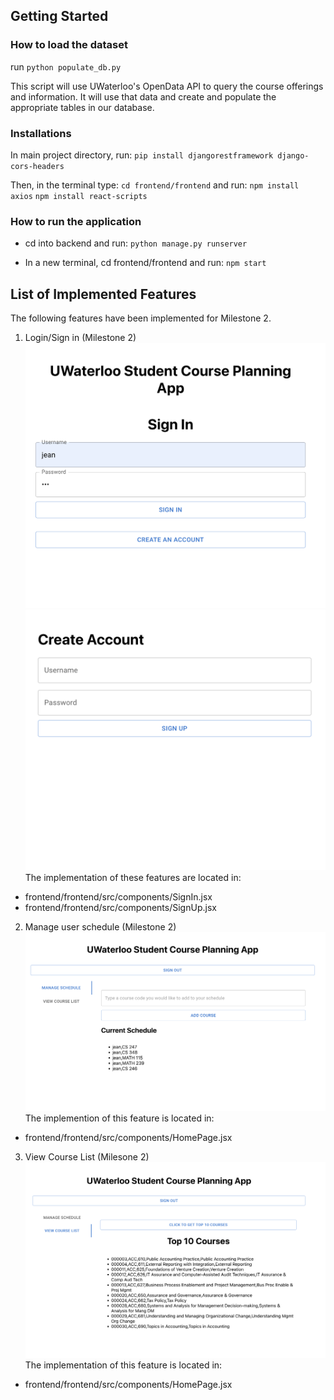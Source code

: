 ## Getting Started
### How to load the dataset

run `python populate_db.py`

This script will use UWaterloo's OpenData API to query the course offerings and information. It will use that data and create and populate the appropriate tables in our database.

### Installations
In main project directory, run: `pip install djangorestframework django-cors-headers`

Then, in the terminal type: `cd frontend/frontend` and run:
    `npm install axios`
    `npm install react-scripts`
    

### How to run the application
- cd into backend and run:
    `python manage.py runserver`

- In a new terminal, cd frontend/frontend and run:
    `npm start`


## List of Implemented Features

The following features have been implemented for Milestone 2.

1. Login/Sign in (Milestone 2)
![alt text](img/SignInPage.png)
![alt text](img/SignUpPage.png)
The implementation of these features are located in:
- frontend/frontend/src/components/SignIn.jsx
- frontend/frontend/src/components/SignUp.jsx

2. Manage user schedule (Milestone 2)
![alt text](img/ManageSchedule.png)
The implemention of this feature is located in:
- frontend/frontend/src/components/HomePage.jsx

3. View Course List (Milesone 2)
![alt text](img/ViewCourseList.png)
The implementation of this feature is located in:
- frontend/frontend/src/components/HomePage.jsx